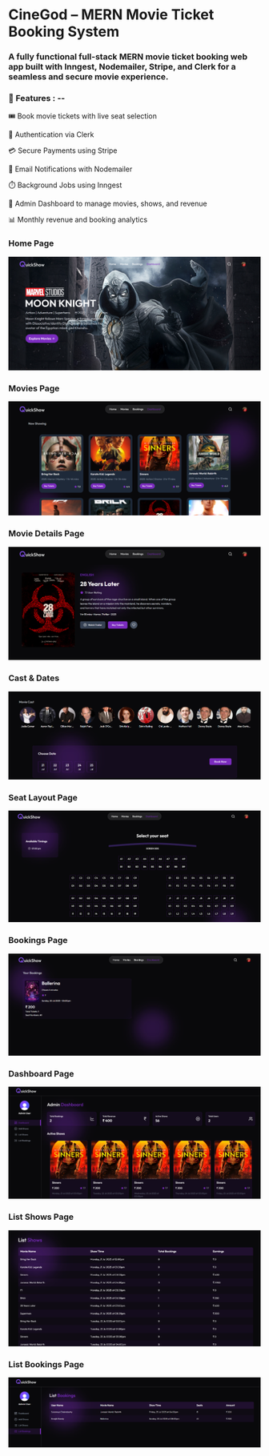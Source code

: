 # CineGod – MERN Movie Ticket Booking System
### A fully functional full-stack MERN movie ticket booking web app built with Inngest, Nodemailer, Stripe, and Clerk for a seamless and secure movie experience.

### 🚀 Features : --
🎟️ Book movie tickets with live seat selection

🔐 Authentication via Clerk

💳 Secure Payments using Stripe

📧 Email Notifications with Nodemailer

⏱️ Background Jobs using Inngest

🧾 Admin Dashboard to manage movies, shows, and revenue

📊 Monthly revenue and booking analytics

### Home Page
![Home Page](./Screenshots/Home.png)
### Movies Page
![Movies Page](./Screenshots/Now-showing.png)
### Movie Details Page
![MovieDetails Page](./Screenshots/Moviedetails.png)
### Cast & Dates
![Cast&Dates](./Screenshots/Casts&Dates.png)
### Seat Layout Page
![Seat](./Screenshots/Seatlayout.png)
### Bookings Page
![Bookings](./Screenshots/Bookings.png)
### Dashboard Page
![Dashboard](./Screenshots/Dashboard.png)
### List Shows Page
![ListShows](./Screenshots/Listshows.png)
### List Bookings Page
![ListBookings](./Screenshots/Listbookings.png)

